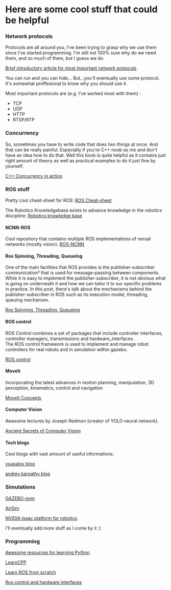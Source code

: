 # Here are some cool stuff that could be helpful 

### Network protocols 

Protocols are all around you, I've been trying to grasp why we use them since 
I've started programming. I'm still not 100% sure why do we need them, and so 
much of them, but I guess we do. 

[Brief introductory article for most important network protocols](https://www.cbtnuggets.com/blog/technology/networking/12-most-important-protocols-to-learn-for-networking) 

You can run and you can hide... But...you'll eventually use some protocol.
It's somewhat proffesional to know why you should use it. 

Most important protocols are (e.g. I've worked most with them) : 
 * TCP
 * UDP 
 * HTTP 
 * RTSP/RTP 

### Concurrency

So, sometimes you have to write code that does two things at once. And that can be really painful. 
Especially if you're C++ noob as me and don't have an idea how to do that. Well this book is 
quite helpful as it contains just right amount of theory as well as practical examples to do
it just fine by yourself. 

[C++ Concurrency in action](https://www.manning.com/books/c-plus-plus-concurrency-in-action) 

### ROS stuff

Pretty cool cheat-sheet for ROS:
[ROS Cheat-sheet](https://pk.sedenius.com/wp-content/uploads/2020/08/sedenius_ros_cheatsheet.pdf) 

The Robotics Knowledgebase exists to advance knowledge in the robotics discipline: 
[Robotics knowledge base](https://roboticsknowledgebase.com/)

#### NCNN-ROS

Cool repostiory that contains multiple ROS implementations of nerual networks (mostly vision). 
[ROS-NCNN](https://github.com/nilseuropa/ros_ncnn)

#### Ros Spinning, Threading, Queueing 

One of the main facilities that ROS provides is the publisher-subscriber communication² that is used for message-passing between components. While it is easy to implement the publisher-subscriber, it is not obvious what is going on underneath it and how we can tailor it to our specific problems in practice. 
In this post, there's talk about the mechanisms behind the publisher-subscriber in ROS such as its execution model, threading, queuing mechanism. 

[Ros Spinning, Threading, Queueing](https://levelup.gitconnected.com/ros-spinning-threading-queuing-aac9c0a793f)  


#### ROS control 

ROS Control combines a set of packages that include controller interfaces, controller managers, transmissions and hardware_interfaces.  
The ROS control framework is used to implement and manage robot controllers for real robots and in simulation within gazebo.

[ROS control](https://fjp.at/posts/ros/ros-control/)  

#### MoveIt

Incorporating the latest advances in motion planning,
manipulation, 3D perception, kinematics, control and navigation

[MoveIt Concepts](https://moveit.ros.org/documentation/concepts/)  

#### Computer Vision 

Awesome lectures by Joseph Redmon (creator of YOLO neural network). 

[Ancient Secrets of Computer Vision](https://www.youtube.com/watch?v=8jXIAWg_yHU&ab_channel=JosephRedmon) 

#### Tech blogs 

Cool blogs with vast amount of useful informations: 

[vsupalov blog](https://vsupalov.com/articles/) 

[andrey karpathy blog](http://karpathy.github.io/) 


### Simulations

[GAZEBO-gym](https://github.com/erlerobot/gym-gazebo) 

[AirSim](https://microsoft.github.io/AirSim/) 

[NVIDIA Isaac platform for robotics](https://www.nvidia.com/en-us/deep-learning-ai/industries/robotics/) 

I'll eventually add more stuff as I come by it :) 

### Programming 

[Awesome resources for learning Python](https://wiki.python.org/moin/BeginnersGuide/NonProgrammers) 

[LearnCPP](https://www.learncpp.com/) 

[Learn ROS from scratch](https://sir.upc.edu/projects/rostutorials/index.html)

[Ros control and hardware interfaces](https://www.rosroboticslearning.com/ros-control) 
